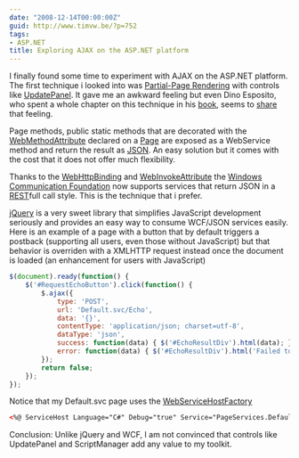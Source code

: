 ```yaml
---
date: "2008-12-14T00:00:00Z"
guid: http://www.timvw.be/?p=752
tags:
- ASP.NET
title: Exploring AJAX on the ASP.NET platform
---
```

I finally found some time to experiment with AJAX on the ASP.NET platform. The first technique i looked into was [Partial-Page Rendering](http://msdn.microsoft.com/en-us/library/bb386573.aspx) with controls like [UpdatePanel](http://msdn.microsoft.com/en-us/library/bb386454.aspx). It gave me an awkward feeling but even Dino Esposito, who spent a whole chapter on this technique in his [book](http://www.amazon.com/Programming-Microsoft-ASP-NET-Dino-Esposito/dp/0735625271), seems to [share](http://weblogs.asp.net/despos/archive/2007/09/19/partial-rendering-misses-ajax-architectural-points.aspx) that feeling.

Page methods, public static methods that are decorated with the [WebMethodAttribute](http://msdn.microsoft.com/en-us/library/system.web.services.webmethodattribute.aspx) declared on a [Page](http://msdn.microsoft.com/en-us/library/system.web.ui.page.aspx) are exposed as a WebService method and return the result as [JSON](http://www.json.org/). An easy solution but it comes with the cost that it does not offer much flexibility.

Thanks to the [WebHttpBinding](http://msdn.microsoft.com/en-us/library/system.servicemodel.webhttpbinding.aspx) and [WebInvokeAttribute](http://msdn.microsoft.com/en-us/library/system.servicemodel.web.webinvokeattribute.aspx) the [Windows Communication Foundation](http://msdn.microsoft.com/en-us/library/ms735119.aspx) now supports services that return JSON in a [REST](http://en.wikipedia.org/wiki/Representational_State_Transfer)full call style. This is the technique that i prefer.

[jQuery](http://jquery.com/) is a very sweet library that simplifies JavaScript development seriously and provides an easy way to consume WCF/JSON services easily. Here is an example of a page with a button that by default triggers a postback (supporting all users, even those without JavaScript) but that behavior is overriden with a XMLHTTP request instead once the document is loaded (an enhancement for users with JavaScript)

```javascript
$(document).ready(function() {
	$('#RequestEchoButton').click(function() {
		$.ajax({
			type: 'POST',
			url: 'Default.svc/Echo',
			data: '{}',
			contentType: 'application/json; charset=utf-8',
			dataType: 'json',
			success: function(data) { $('#EchoResultDiv').html(data); },
			error: function(data) { $('#EchoResultDiv').html('Failed to request Echo.'); }
		});
		return false;
	});
});
```

Notice that my Default.svc page uses the [WebServiceHostFactory](http://msdn.microsoft.com/en-us/library/system.servicemodel.activation.webservicehostfactory.aspx)

```xml
<%@ ServiceHost Language="C#" Debug="true" Service="PageServices.Default" Factory="System.ServiceModel.Activation.WebServiceHostFactory" %>
```

Conclusion: Unlike jQuery and WCF, I am not convinced that controls like UpdatePanel and ScriptManager add any value to my toolkit.
